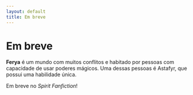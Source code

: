 ```yaml
---
layout: default
title: Em breve
---
```

# Em breve
**Ferya** é um mundo com muitos conflitos e habitado por pessoas com capacidade de usar poderes mágicos. Uma dessas pessoas é Astafyr, que possui uma habilidade única.

Em breve no *Spirit Fanfiction*!